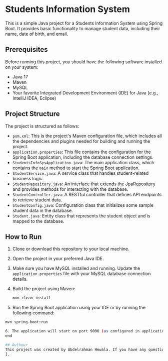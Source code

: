 # Students Information System

This is a simple Java project for a Students Information System using Spring Boot. It provides basic functionality to manage student data, including their name, date of birth, and email.

## Prerequisites

Before running this project, you should have the following software installed on your system:

- Java 17
- Maven
- MySQL
- Your favorite Integrated Development Environment (IDE) for Java (e.g., IntelliJ IDEA, Eclipse)

## Project Structure

The project is structured as follows:

- `pom.xml`: This is the project's Maven configuration file, which includes all the dependencies and plugins needed for building and running the project.
- `application.properties`: This file contains the configuration for the Spring Boot application, including the database connection settings.
- `StudentsInfoSysApplication.java`: The main application class, which contains the `main` method to start the Spring Boot application.
- `StudentService.java`: A service class that handles student-related business logic.
- `StudentRepository.java`: An interface that extends the JpaRepository and provides methods for interacting with the database.
- `StudentController.java`: A RESTful controller that defines API endpoints to retrieve student data.
- `StudentConfig.java`: Configuration class that initializes some sample student data in the database.
- `Student.java`: Entity class that represents the student object and is mapped to the database.

## How to Run

1. Clone or download this repository to your local machine.

2. Open the project in your preferred Java IDE.

3. Make sure you have MySQL installed and running. Update the `application.properties` file with your MySQL database connection details.

4. Build the project using Maven:

   ```bash
   mvn clean install

5. Run the Spring Boot application using your IDE or by running the following command:
  ```bash
  mvn spring-boot:run

6. The application will start on port 9090 (as configured in application.properties). You can access the API at http://localhost:9090/api/v1/students.
end

## Authour
This project was created by Abdelrahman Hewala. If you have any questions or need assistance, you can reach out to [eng.abdulrahman.shrief@gmail.com
].
